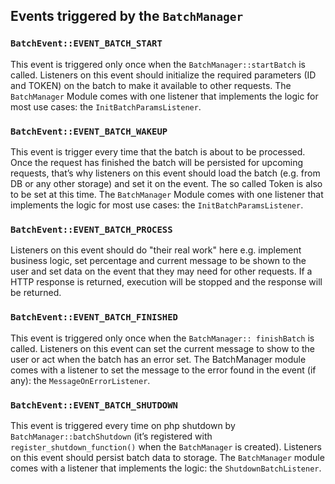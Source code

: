 ## Events triggered by the `BatchManager`

### `BatchEvent::EVENT_BATCH_START`

This event is triggered only once when the `BatchManager::startBatch` is called. Listeners on this event should initialize the required parameters (ID and TOKEN) on the batch to make it available to other requests. The `BatchManager` Module comes with one listener that implements the logic for most use cases: the `InitBatchParamsListener`.

### `BatchEvent::EVENT_BATCH_WAKEUP`

This event is trigger every time that the batch is about to be processed. Once the request has finished the batch will be persisted for upcoming requests, that’s why listeners on this event should load the batch (e.g. from DB or any other storage) and set it on the event. The so called Token is also to be set at this time. The `BatchManager` Module comes with one listener that implements the logic for most use cases: the `InitBatchParamsListener`.

### `BatchEvent::EVENT_BATCH_PROCESS`

Listeners on this event should do "their real work" here e.g. implement business logic, set percentage and current message to be shown to the user and set data on the event that they may need for other requests. If a HTTP response is returned, execution will be stopped and the response will be returned.

### `BatchEvent::EVENT_BATCH_FINISHED`

This event is triggered only once when the `BatchManager:: finishBatch` is called. Listeners on this event can set the current message to show to the user or act when the batch has an error set. The BatchManager module comes with a listener to set the message to the error found in the event (if any): the `MessageOnErrorListener`.

### `BatchEvent::EVENT_BATCH_SHUTDOWN`

This event is triggered every time on php shutdown by `BatchManager::batchShutdown` (it’s registered with `register_shutdown_function()` when the `BatchManager` is created). Listeners on this event should persist batch data to storage. The `BatchManager` module comes with a listener that implements the logic: the `ShutdownBatchListener`.
